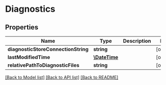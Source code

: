 # Diagnostics

## Properties
Name | Type | Description | Notes
------------ | ------------- | ------------- | -------------
**diagnosticStoreConnectionString** | **string** |  | [optional] 
**lastModifiedTime** | [**\DateTime**](\DateTime.md) |  | [optional] 
**relativePathToDiagnosticFiles** | **string** |  | [optional] 

[[Back to Model list]](../README.md#documentation-for-models) [[Back to API list]](../README.md#documentation-for-api-endpoints) [[Back to README]](../README.md)


